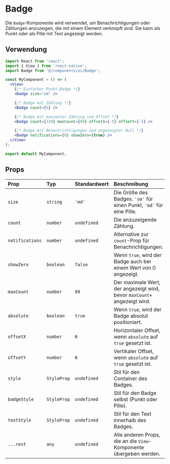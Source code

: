 # Badge

Die `Badge`-Komponente wird verwendet, um Benachrichtigungen oder Zählungen anzuzeigen, die mit einem Element verknüpft sind. Sie kann als Punkt oder als Pille mit Text angezeigt werden.

## Verwendung

```jsx
import React from 'react';
import { View } from 'react-native';
import Badge from '@/components/ui/Badge';

const MyComponent = () => (
  <View>
    {/* Einfacher Punkt-Badge */}
    <Badge size="sm" />

    {/* Badge mit Zählung */}
    <Badge count={5} />

    {/* Badge mit maximaler Zählung und Offset */}
    <Badge count={120} maxCount={99} offsetX={-5} offsetY={-5} />

    {/* Badge mit Benachrichtigungen und angezeigter Null */}
    <Badge notifications={0} showZero={true} />
  </View>
);

export default MyComponent;
```

## Props

| Prop          | Typ       | Standardwert | Beschreibung                                                              |
| :------------ | :-------- | :----------- | :------------------------------------------------------------------------ |
| `size`        | `string`  | `'md'`       | Die Größe des Badges. `'sm'` für einen Punkt, `'md'` für eine Pille.    |
| `count`       | `number`  | `undefined`  | Die anzuzeigende Zählung.                                                 |
| `notifications` | `number`  | `undefined`  | Alternative zur `count`-Prop für Benachrichtigungen.                    |
| `showZero`    | `boolean` | `false`      | Wenn `true`, wird der Badge auch bei einem Wert von 0 angezeigt.         |
| `maxCount`    | `number`  | `99`         | Der maximale Wert, der angezeigt wird, bevor `maxCount+` angezeigt wird. |
| `absolute`    | `boolean` | `true`       | Wenn `true`, wird der Badge absolut positioniert.                        |
| `offsetX`     | `number`  | `0`          | Horizontaler Offset, wenn `absolute` auf `true` gesetzt ist.            |
| `offsetY`     | `number`  | `0`          | Vertikaler Offset, wenn `absolute` auf `true` gesetzt ist.              |
| `style`       | `StyleProp` | `undefined`  | Stil für den Container des Badges.                                        |
| `badgeStyle`  | `StyleProp` | `undefined`  | Stil für den Badge selbst (Punkt oder Pille).                             |
| `textStyle`   | `StyleProp` | `undefined`  | Stil für den Text innerhalb des Badges.                                   |
| `...rest`     | `any`     | `undefined`  | Alle anderen Props, die an die `View`-Komponente übergeben werden.      |